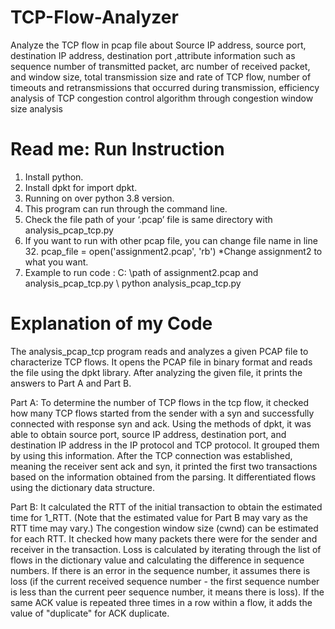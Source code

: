 # TCP-Flow-Analyzer
Analyze the TCP flow in pcap file about Source IP address, source port, destination IP address, destination port ,attribute information such as sequence number of transmitted packet, arc number of received packet, and window size, total transmission size and rate of TCP flow, number of timeouts and retransmissions that occurred during transmission, efficiency analysis of TCP congestion control algorithm through congestion window size analysis


# Read me: Run Instruction
1. Install python. 
2. Install dpkt for import dpkt. 
3. Running on over python 3.8 version. 
4. This program can run through the command line. 
5. Check the file path of your ‘.pcap’ file is same directory with analysis_pcap_tcp.py 
6. If you want to run with other pcap file, you can change file name in line 32. pcap_file = open('assignment2.pcap', 'rb') 
*Change assignment2 to what you want. 
7. Example to run code : C: \path of assignment2.pcap and analysis_pcap_tcp.py \ python analysis_pcap_tcp.py


# Explanation of my Code
The analysis_pcap_tcp program reads and analyzes a given PCAP file to characterize TCP flows. It opens the PCAP file in binary format and reads the file using the dpkt library. After analyzing the given file, it prints the answers to Part A and Part B. 

Part A: To determine the number of TCP flows in the tcp flow, it checked how many TCP flows started from the sender with a syn and successfully connected with response syn and ack. Using the methods of dpkt, it was able to obtain source port, source IP address, destination port, and destination IP address in the IP protocol and TCP protocol. It grouped them by using this information. After the TCP connection was established, meaning the receiver sent ack and syn, it printed the first two transactions based on the information obtained from the parsing. It differentiated flows using the dictionary data structure.

Part B: It calculated the RTT of the initial transaction to obtain the estimated time for 1_RTT. (Note that the estimated value for Part B may vary as the RTT time may vary.) The congestion window size (cwnd) can be estimated for each RTT. It checked how many packets there were for the sender and receiver in the transaction. Loss is calculated by iterating through the list of flows in the dictionary value and calculating the difference in sequence numbers. If there is an error in the sequence number, it assumes there is loss (if the current received sequence number - the first sequence number is less than the current peer sequence number, it means there is loss). If the same ACK value is repeated three times in a row within a flow, it adds the value of "duplicate" for ACK duplicate.
